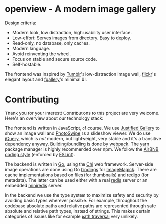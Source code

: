 # openview - A modern image gallery

Design criteria:

* Modern look, low distraction, high usability user interface. 
* Low-effort: Serves images from directory. Easy to deploy.
* Read-only, no database, only caches.
* Modern language.
* Avoid reinventing the wheel.
* Focus on stable and secure source code.
* Self-hostable.

The frontend was inspired by [Tumblr](https://www.tumblr.com/)'s low-distraction image wall, [flickr](http://www.flickr.com/)'s elegant layout and [fgallery](https://www.thregr.org/~wavexx/software/fgallery/)'s minimal UI.


# Contributing

Thank you for your interest! Contributions to this project are very welcome. Here's an overview about our technology stack:

The frontend is written in JavaScript, of course.
We use [Justified Gallery](https://miromannino.github.io/Justified-Gallery/) to show an image wall and [PhotoSwipe](http://photoswipe.com) as a slideshow viewer.
We do use [jQuery](https://jquery.com/), which is *not* modern, but lightweight, very stable and it's a transitive dependency anyway.
Building/bundling is done by [webpack](https://webpack.js.org/).
The [yarn](https://yarnpkg.com/) package manager is highly recommended over npm.
We follow the [AirBNB coding style](https://github.com/airbnb/javascript) (enforced by [ESLint](https://eslint.org/)).

The backend is written in [Go](https://golang.org/), using the [Chi](https://github.com/go-chi/chi) web framework.
Server-side image operations are done using Go [bindings](https://github.com/gographics/imagick) for [ImageMagick](https://www.imagemagick.org/).
There are cache implementations based on files (for thumbnails) and [redigo](https://github.com/garyburd/redigo) (for metadata).
The latter can be used either with a real [redis](https://redis.io/) server or an embedded [miniredis](https://github.com/alicebob/miniredis) server.

In the backend we use the type system to maximize safety and security by avoiding basic types wherever possible.
For example, throughout the codebase absolute paths and relative paths are represented through safe absolute and relative path types, instead of strings.
This makes certain categories of issues like for example [path traversal](https://www.owasp.org/index.php/Path_Traversal) very unlikely.